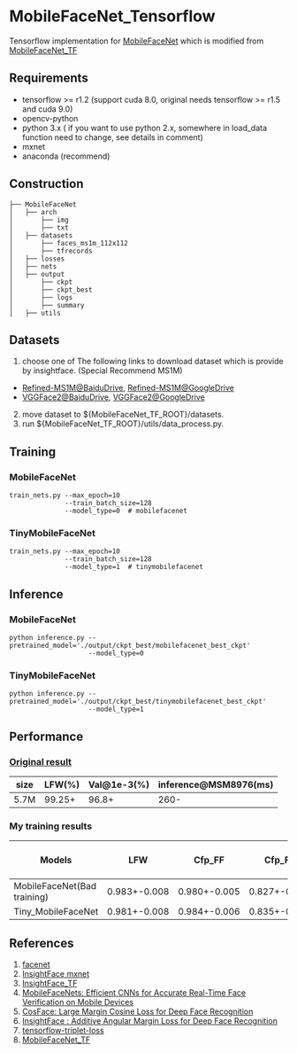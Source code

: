 # MobileFaceNet_Tensorflow    

Tensorflow implementation for [MobileFaceNet](https://arxiv.org/abs/1804.07573) which is modified from [MobileFaceNet_TF](https://github.com/xsr-ai/MobileFaceNet_TF)

## Requirements

- tensorflow >= r1.2 (support cuda 8.0, original needs tensorflow >= r1.5 and cuda 9.0)
- opencv-python
- python 3.x ( if you want to use python 2.x, somewhere in load_data function need to change, see details in comment)
- mxnet 
- anaconda (recommend)

## Construction
```
├── MobileFaceNet
│   ├── arch
│       ├── img
│       ├── txt
│   ├── datasets
│       ├── faces_ms1m_112x112
│       ├── tfrecords
│   ├── losses
│   ├── nets
│   ├── output
│       ├── ckpt
│       ├── ckpt_best
│       ├── logs
│       ├── summary
│   ├── utils
```

## Datasets

1. choose one of The following links to download dataset which is provide by insightface. (Special Recommend MS1M)
* [Refined-MS1M@BaiduDrive](https://pan.baidu.com/s/1nxmSCch), [Refined-MS1M@GoogleDrive](https://drive.google.com/file/d/1XRdCt3xOw7B3saw0xUSzLRub_HI4Jbk3/view)
* [VGGFace2@BaiduDrive](https://pan.baidu.com/s/1c3KeLzy), [VGGFace2@GoogleDrive](https://drive.google.com/open?id=1KORwx_DWyIScAjD6vbo4CSRu048APoum)
2. move dataset to ${MobileFaceNet_TF_ROOT}/datasets.
3. run ${MobileFaceNet_TF_ROOT}/utils/data_process.py.

## Training

### MobileFaceNet
```
train_nets.py --max_epoch=10
              --train_batch_size=128
              --model_type=0  # mobilefacenet
```

### TinyMobileFaceNet
```
train_nets.py --max_epoch=10
              --train_batch_size=128
              --model_type=1  # tinymobilefacenet
```

## Inference

### MobileFaceNet
```
python inference.py --pretrained_model='./output/ckpt_best/mobilefacenet_best_ckpt'
                    --model_type=0
```

### TinyMobileFaceNet
```
python inference.py --pretrained_model='./output/ckpt_best/tinymobilefacenet_best_ckpt'
                    --model_type=1
```

## Performance

### [Original result](https://github.com/xsr-ai/MobileFaceNet_TF)
|  size  | LFW(%) | Val@1e-3(%) | inference@MSM8976(ms) |
| ------ | ------ | ----------- | --------------------- |
|  5.7M  | 99.25+ |    96.8+    |          260-         |

### My training results
| Models | LFW | Cfp_FF | Cfp_FP | Agedb_30 | inference@i7-7700 16G 240G (fps) |
|------------|:---:|:--:|:--:|:--:|:--:|
|MobileFaceNet(Bad training)|0.983+-0.008|0.980+-0.005|0.827+-0.019|0.878+-0.023|27|
|Tiny_MobileFaceNet|0.981+-0.008|0.984+-0.006|0.835+-0.019|0.882+-0.023|50|

## References

1. [facenet](https://github.com/davidsandberg/facenet)
2. [InsightFace mxnet](https://github.com/deepinsight/insightface)
3. [InsightFace_TF](https://github.com/auroua/InsightFace_TF)
4. [MobileFaceNets: Efficient CNNs for Accurate Real-Time Face Verification on Mobile Devices](https://arxiv.org/abs/1804.07573)
5. [CosFace: Large Margin Cosine Loss for Deep Face Recognition](https://arxiv.org/abs/1801.09414)
6. [InsightFace : Additive Angular Margin Loss for Deep Face Recognition](https://arxiv.org/abs/1801.07698)
7. [tensorflow-triplet-loss](https://github.com/omoindrot/tensorflow-triplet-loss)
8. [MobileFaceNet_TF](https://github.com/xsr-ai/MobileFaceNet_TF)
